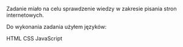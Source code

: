 Zadanie miało na celu sprawdzenie wiedzy w zakresie pisania stron internetowych. 

Do wykonania zadania użyłem języków:

HTML
CSS
JavaScript

